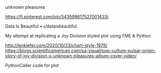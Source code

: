 unknown pleasures

https://fi.pinterest.com/pin/543598617527001433/

Data Is Beautiful • r/dataisbeautiful

My attempt at replicating a Joy Division styled plot using FME & Python

http://lenkiefer.com/2020/10/23/chart-style-1979/
https://blogs.scientificamerican.com/sa-visual/pop-culture-pulsar-origin-story-of-joy-division-s-unknown-pleasures-album-cover-video/

PythonCaller code for plot
```
```